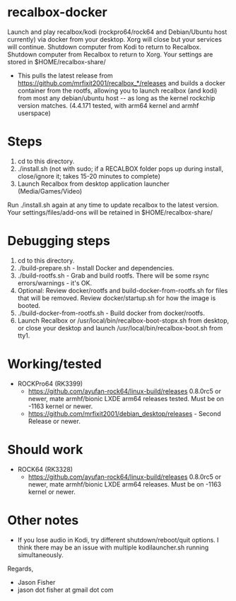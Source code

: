# recalbox-docker

Launch and play recalbox/kodi (rockpro64/rock64 and Debian/Ubuntu host currently) via docker from your desktop.  Xorg will close but your services will continue.  Shutdown computer from Kodi to return to Recalbox.  Shutdown computer from Recalbox to return to Xorg.  Your settings are stored in $HOME/recalbox-share/

- This pulls the latest release from https://github.com/mrfixit2001/recalbox_*/releases and builds a docker container from the rootfs, allowing you to launch recalbox (and kodi) from most any debian/ubuntu host -- as long as the kernel rockchip version matches.  (4.4.171 tested, with arm64 kernel and armhf userspace)

# Steps

1. cd to this directory.
2. ./install.sh (not with sudo; if a RECALBOX folder pops up during install, close/ignore it; takes 15-20 minutes to complete)
3. Launch Recalbox from desktop application launcher (Media/Games/Video)

Run ./install.sh again at any time to update recalbox to the latest version.  Your settings/files/add-ons will be retained in $HOME/recalbox-share/

# Debugging steps

1. cd to this directory.
2. ./build-prepare.sh - Install Docker and dependencies.
3. ./build-rootfs.sh - Grab and build rootfs.  There will be some rsync errors/warnings - it's OK.
4. Optional: Review docker/rootfs and build-docker-from-rootfs.sh for files that will be removed.  Review docker/startup.sh for how the image is booted.
5. ./build-docker-from-rootfs.sh - Build docker from docker/rootfs.
6. Launch Recalbox or /usr/local/bin/recalbox-boot-stopx.sh from desktop, or close your desktop and launch /usr/local/bin/recalbox-boot.sh from tty1.

# Working/tested

- ROCKPro64 (RK3399)
  - https://github.com/ayufan-rock64/linux-build/releases 0.8.0rc5 or newer, mate armhf/bionic LXDE arm64 releases tested.  Must be on -1163 kernel or newer.
  - https://github.com/mrfixit2001/debian_desktop/releases - Second Release or newer.

# Should work

- ROCK64 (RK3328)
  - https://github.com/ayufan-rock64/linux-build/releases 0.8.0rc5 or newer, mate armhf/bionic LXDE arm64 releases.  Must be on -1163 kernel or newer.

# Other notes

- If you lose audio in Kodi, try different shutdown/reboot/quit options.  I think there may be an issue with multiple kodilauncher.sh running simultaneously.

Regards,
- Jason Fisher
- jason dot fisher at gmail dot com
